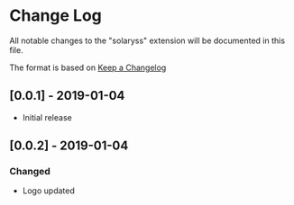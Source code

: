 # Change Log
All notable changes to the "solaryss" extension will be documented in this file.

The format is based on [Keep a Changelog](https://keepachangelog.com/en/1.0.0/)


## [0.0.1] - 2019-01-04
- Initial release

## [0.0.2] - 2019-01-04

### Changed
 - Logo updated

